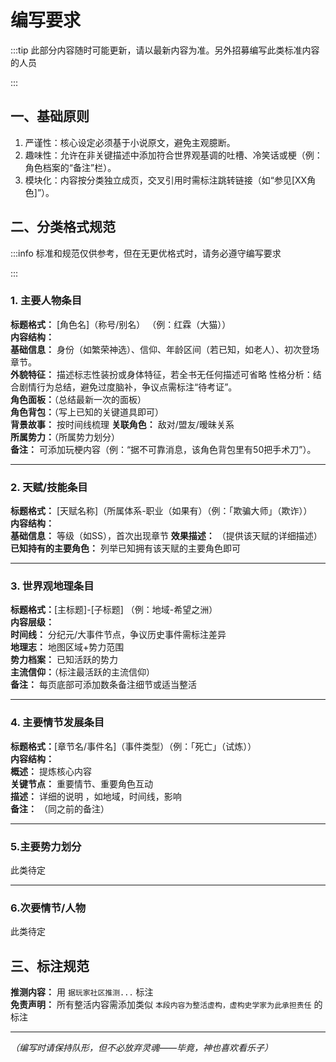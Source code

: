 # 编写要求 <Badge type="warning" text="beta" />
:::tip
此部分内容随时可能更新，请以最新内容为准。另外招募编写此类标准内容的人员

:::


## 一、基础原则

1. 严谨性：核心设定必须基于小说原文，避免主观臆断。  
2. 趣味性：允许在非关键描述中添加符合世界观基调的吐槽、冷笑话或梗（例：角色档案的“备注”栏）。  
3. 模块化：内容按分类独立成页，交叉引用时需标注跳转链接（如“参见[XX角色]”）。  

## 二、分类格式规范
:::info
标准和规范仅供参考，但在无更优格式时，请务必遵守编写要求

:::

### 1. 主要人物条目
**标题格式：** [角色名]（称号/别名）  （例：红霖（大猫））  
**内容结构：**  
**基础信息：** 身份（如繁荣神选）、信仰、年龄区间（若已知，如老人）、初次登场章节。  
**外貌特征：** 描述标志性装扮或身体特征，若全书无任何描述可省略
 性格分析：结合剧情行为总结，避免过度脑补，争议点需标注“待考证”。  
**角色面板：**（总结最新一次的面板）  
**角色背包：**（写上已知的关键道具即可）  
**背景故事：** 按时间线梳理
**关联角色：** 敌对/盟友/暧昧关系  
**所属势力：**（所属势力划分）  
**备注：** 可添加玩梗内容（例：“据不可靠消息，该角色背包里有50把手术刀”）。  

---
### 2. 天赋/技能条目  

**标题格式：** [天赋名称]（所属体系-职业（如果有）（例：「欺骗大师」（欺诈））  
**内容结构：**   
**基础信息：** 等级（如SS），首次出现章节
**效果描述：** （提供该天赋的详细描述）      
**已知持有的主要角色：** 列举已知拥有该天赋的主要角色即可

---
### 3. 世界观地理条目
**标题格式：**[主标题]-[子标题] （例：地域-希望之洲）  
**内容层级：**  
**时间线：** 分纪元/大事件节点，争议历史事件需标注差异  
**地理志：** 地图区域+势力范围  
**势力档案：** 已知活跃的势力  
**主流信仰：**（标注最活跃的主流信仰）  
**备注：** 每页底部可添加数条备注细节或适当整活

---
### 4. 主要情节发展条目
**标题格式：**[章节名/事件名]（事件类型）（例：「死亡」（试炼））  
**内容结构：**  
**概述：** 提炼核心内容  
**关键节点：** 重要情节、重要角色互动  
**描述：** 详细的说明  ，如地域，时间线，影响  
**备注：** （同之前的备注）

---
### 5.主要势力划分
此类待定

---
### 6.次要情节/人物
此类待定

## 三、标注规范
**推测内容：** 用 `据玩家社区推测...` 标注  
**免责声明：** 所有整活内容需添加类似 `本段内容为整活虚构，虚构史学家为此承担责任` 的标注

---
*（编写时请保持队形，但不必放弃灵魂——毕竟，神也喜欢看乐子）*